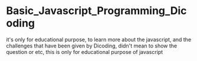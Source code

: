 # Basic_Javascript_Programming_Dicoding
it's only for educational purpose, to learn more about the javascript, and the challenges that have been given by Dicoding, didn't mean to show the question or etc, this is only for educational purpose of javascript
